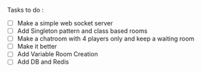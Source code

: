 Tasks to do :

- [ ] Make a simple web socket server
- [ ] Add Singleton pattern and class based rooms
- [ ] Make a chatroom with 4 players only and keep a waiting room
- [ ] Make it better
- [ ] Add Variable Room Creation
- [ ] Add DB and Redis
